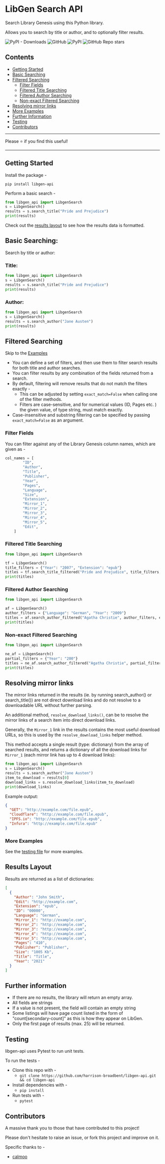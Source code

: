 # LibGen Search API

Search Library Genesis using this Python library.

Allows you to search by title or author, and to optionally filter results.

![PyPI - Downloads](https://img.shields.io/pypi/dm/libgen-api?style=for-the-badge)
![GitHub](https://img.shields.io/github/license/harrison-broadbent/libgen-api?style=for-the-badge)
![PyPI](https://img.shields.io/pypi/v/libgen-api?style=for-the-badge)
![GitHub Repo stars](https://img.shields.io/github/stars/harrison-broadbent/libgen-api?style=for-the-badge)

## Contents

- [Getting Started](#getting-started)
- [Basic Searching](#basic-searching)
- [Filtered Searching](#filtered-searching)
  - [Filter Fields](#filter-fields)
  - [Filtered Title Searching](#filtered-title-searching)
  - [Filtered Author Searching](#filtered-author-searching)
  - [Non-exact Filtered Searching](#non-exact-filtered-searching)
- [Resolving mirror links](#resolving-mirror-links)
- [More Examples](#more-examples)
- [Further Information](#further-information)
- [Testing](#testing)
- [Contributors](#contributors)

---

Please ⭐ if you find this useful!

---

## Getting Started

Install the package -

```
pip install libgen-api
```

Perform a basic search -

```python
from libgen_api import LibgenSearch
s = LibgenSearch()
results = s.search_title("Pride and Prejudice")
print(results)
```

Check out the [results layout](#results-layout) to see how the results data is formatted.

## Basic Searching:

Search by title or author:

### Title:

```python
from libgen_api import LibgenSearch
s = LibgenSearch()
results = s.search_title("Pride and Prejudice")
print(results)
```

### Author:

```python
from libgen_api import LibgenSearch
s = LibgenSearch()
results = s.search_author("Jane Austen")
print(results)
```

## Filtered Searching

Skip to the [Examples](#filtered-title-searching)

- You can define a set of filters, and then use them to filter search results for both title and author searches.
- You can filter results by any combination of the fields returned from a search.
- By default, filtering will remove results that do not match the filters exactly -
  - This can be adjusted by setting `exact_match=False` when calling one of the filter methods.
  - Filters are case-sensitive, and for numerical values (ID, Pages etc. ) the given value, of type string, must match exactly.
- Case-insensitive and substring filtering can be specified by passing `exact_match=False` as an argument.

### Filter Fields

You can filter against any of the Library Genesis column names, which are given as -

```python
col_names = [
        "ID",
        "Author",
        "Title",
        "Publisher",
        "Year",
        "Pages",
        "Language",
        "Size",
        "Extension",
        "Mirror_1",
        "Mirror_2",
        "Mirror_3",
        "Mirror_4",
        "Mirror_5",
        "Edit",
    ]
```

### Filtered Title Searching

```python
from libgen_api import LibgenSearch

tf = LibgenSearch()
title_filters = {"Year": "2007", "Extension": "epub"}
titles = tf.search_title_filtered("Pride and Prejudice", title_filters, exact_match=True)
print(titles)
```

### Filtered Author Searching

```python
from libgen_api import LibgenSearch

af = LibgenSearch()
author_filters = {"Language": "German", "Year": "2009"}
titles = af.search_author_filtered("Agatha Christie", author_filters, exact_match=True)
print(titles)
```

### Non-exact Filtered Searching

```python
from libgen_api import LibgenSearch

ne_af = LibgenSearch()
partial_filters = {"Year": "200"}
titles = ne_af.search_author_filtered("Agatha Christie", partial_filters, exact_match=False)
print(titles)
```

## Resolving mirror links

The mirror links returned in the results (ie. by running search_author() or search_title()) are not direct download links and do not resolve to a downloadable URL without further parsing.

An additional method, `resolve_download_links()`, can be to resolve the mirror links of a search item into direct download links.

Generally, the `Mirror_1` link in the results contains the most useful download URLs, so
this is used by the `resolve_download_links` helper method.

This method accepts a single result (type: dictionary) from the array of searched results, and
returns a dictionary of all the download links for `Mirror_1` (each mirror link has up to 4 download links):

```python
from libgen_api import LibgenSearch
s = LibgenSearch()
results = s.search_author("Jane Austen")
item_to_download = results[0]
download_links = s.resolve_download_links(item_to_download)
print(download_links)
```

Example output:

```json
{
  "GET": "http://example.com/file.epub",
  "Cloudflare": "http://example.com/file.epub",
  "IPFS.io": "http://example.com/file.epub",
  "Infura": "http://example.com/file.epub"
}
```

### More Examples

See the [testing file](test.py) for more examples.

## Results Layout

Results are returned as a list of dictionaries:

```json
[
  {
    "Author": "John Smith",
    "Edit": "http://example.com",
    "Extension": "epub",
    "ID": "00000",
    "Language": "German",
    "Mirror_1": "http://example.com",
    "Mirror_2": "http://example.com",
    "Mirror_3": "http://example.com",
    "Mirror_4": "http://example.com",
    "Mirror_5": "http://example.com",
    "Pages": "410",
    "Publisher": "Publisher",
    "Size": "1005 Kb",
    "Title": "Title",
    "Year": "2021"
  }
]
```

## Further information

- If there are no results, the library will return an empty array.
- All fields are strings
- If a value is not present, the field will contain an empty string
- Some listings will have page count listed in the form of "count[secondary-count]" as this is how they appear on LibGen.
- Only the first page of results (max. 25) will be returned.

## Testing

libgen-api uses Pytest to run unit tests.

To run the tests -

- Clone this repo with -
  - `git clone https://github.com/harrison-broadbent/libgen-api.git && cd libgen-api`
- Install dependencies with -
  - `pip install`
- Run tests with -
  - `pytest`

## Contributors

A massive thank you to those that have contributed to this project!

Please don't hesitate to raise an issue, or fork this project and improve on it.

Specific thanks to -

- [calmoo](https://github.com/calmoo)
